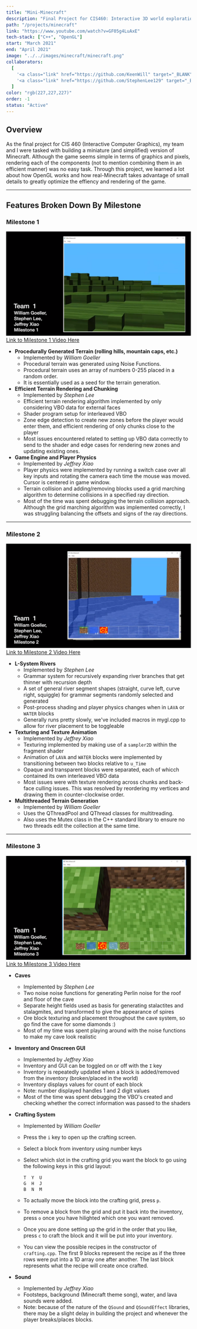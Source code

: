 ```yaml
---
title: "Mini-Minecraft"
description: "Final Project for CIS460: Interactive 3D world exploration and alteration program in the style of the popular game Minecraft."
path: "/projects/minecraft"
link: "https://www.youtube.com/watch?v=GF05g4LuAxE"
tech-stack: ["C++", "OpenGL"]
start: "March 2021"
end: "April 2021"
image: "../../images/minecraft/minecraft.png"
collaborators:
  [
    '<a class="link" href="https://github.com/KeenWill" target="_BLANK">William Goeller</a>',
    '<a class="link" href="https://github.com/StephenLee129" target="_BLANK">Stephen Lee</a>',
  ]
color: "rgb(227,227,227)"
order: -1
status: "Active"
---
```


## Overview

As the final project for CIS 460 (Interactive Computer Graphics), my team and I were tasked with building a miniature (and simplified) version of Minecraft. Although the game seems simple in terms of graphics and pixels, rendering each of the components (not to mention combining them in an efficient manner) was no easy task. Through this project, we learned a lot about how OpenGL works and how real-Minecraft takes advantage of small details to greatly optimize the effiency and rendering of the game.

---

## Features Broken Down By Milestone

### Milestone 1

<a href="https://www.youtube.com/watch?v=SprDp1zjiAA" title="Milestone 1"><img src="../../images/minecraft/milestone-1.png" alt="Milestone 1" /></a>
<a class="link" href="https://www.youtube.com/watch?v=SprDp1zjiAA" title="Milestone 1">Link to Milestone 1 Video Here</a>

- **Procedurally Generated Terrain (rolling hills, mountain caps, etc.)**
  - Implemented by _William Goeller_
  - Procedural terrain was generated using Noise Functions.
  - Procedural terrain uses an array of numbers 0-255 placed in a random order.
  - It is essentially used as a seed for the terrain generation.
- **Efficient Terrain Rendering and Chunking**
  - Implemented by _Stephen Lee_
  - Efficient terrain rendering algorithm implemented by only considering VBO data
    for external faces
  - Shader program setup for interleaved VBO
  - Zone edge detection to create new zones before the player would enter them,
    and efficient rendering of only chunks close to the player
  - Most issues encountered related to setting up VBO data correctly to send to
    the shader and edge cases for rendering new zones and updating existing ones.
- **Game Engine and Player Physics**
  - Implemented by _Jeffrey Xiao_
  - Player physics were implemented by running a switch case over all key inputs
    and rotating the camera each time the mouse was moved. Cursor is centered in
    game window.
  - Terrain collision and adding/removing blocks used a grid marching algorithm to
    determine collisions in a specified ray direction.
  - Most of the time was spent debugging the terrain collision approach. Although
    the grid marching algorithm was implemented correctly, I was struggling
    balancing the offsets and signs of the ray directions.

---

### Milestone 2

<a href="https://youtu.be/FdqOyrEHh2A" title="Milestone 2"><img src="../../images/minecraft/milestone-2.png" alt="Milestone 2" /></a>
<a href="https://youtu.be/FdqOyrEHh2A" title="Milestone 2">Link to Milestone 2 Video Here</a>

- **L-System Rivers**
  - Implemented by _Stephen Lee_
  - Grammar system for recursively expanding river branches that get thinner with
    recursion depth
  - A set of general river segment shapes (straight, curve left, curve right,
    squiggle) for grammar segments randomly selected and generated
  - Post-process shading and player physics changes when in `LAVA` or `WATER`
    blocks
  - Generally runs pretty slowly, we've included macros in mygl.cpp to allow for
    river placement to be toggleable
- **Texturing and Texture Animation**
  - Implemented by _Jeffrey Xiao_
  - Texturing implemented by making use of a `sampler2D` within the fragment
    shader
  - Animation of `LAVA` and `WATER` blocks were implemented by transitioning
    between two blocks relative to `u_Time`
  - Opaque and transparent blocks were separated, each of whicch contained its own
    interleaved VBO data
  - Most issues were with texture rendering across chunks and back-face culling
    issues. This was resolved by reordering my vertices and drawing them in
    counter-clockwise order.
- **Multithreaded Terrain Generation**
  - Implemented by _William Goeller_
  - Uses the QThreadPool and QThread classes for multitreading.
  - Also uses the Mutex class in the C++ standard library to ensure no two threads
    edit the collection at the same time.

---

### Milestone 3

<a href="https://www.youtube.com/watch?v=GF05g4LuAxE" title="Milestone 3"><img src="../../images/minecraft/milestone-3.png" alt="Milestone 3" /></a>
<a href="https://www.youtube.com/watch?v=GF05g4LuAxE" title="Milestone 3">Link to Milestone 3 Video Here</a>

- **Caves**
  - Implemented by _Stephen Lee_
  - Two noise noise functions for generating Perlin noise for the roof and floor
    of the cave
  - Separate height fields used as basis for generating stalactites and
    stalagmites, and transformed to give the appearance of spires
  - Ore block texturing and placement throughout the cave system, so go find the
    cave for some diamonds :)
  - Most of my time was spent playing around with the noise functions to make my
    cave look realistic
- **Inventory and Onscreen GUI**
  - Implemented by _Jeffrey Xiao_
  - Inventory and GUI can be toggled on or off with the `I` key
  - Inventory is repeatedly updated when a block is added/removed from the
    inventory (broken/placed in the world)
  - Inventory displays values for count of each block
  - Note: number displayed handles 1 and 2 digit values
  - Most of the time was spent debugging the VBO's created and checking whether
    the correct information was passed to the shaders
- **Crafting System**

  - Implemented by _William Goeller_
  - Press the `i` key to open up the crafting screen.
  - Select a block from inventory using number keys
  - Select which slot in the crafting grid you want the block to go using the following keys in this grid layout:

    ```
    T  Y  U
    G  H  J
    B  N  M
    ```

  - To actually move the block into the crafting grid, press `p`.
  - To remove a block from the grid and put it back into the inventory, press `o`
    once you have hilighted which one you want removed.
  - Once you are done setting up the grid in the order that you like, press `c` to
    craft the block and it will be put into your inventory.
  - You can view the possible recipes in the constructor of `crafting.cpp`.
    The first 9 blocks represent the recipe as if the three rows were put into a
    1D array one after another. The last block represents what the recipe will
    create once crafted.

- **Sound**
  - Implemented by _Jeffrey Xiao_
  - Footsteps, background (Minecraft theme song), water, and lava sounds were
    added.
  - Note: because of the nature of the `QSound` and `QSoundEffect` libraries,
    there may be a slight delay in building the project and whenever the player
    breaks/places blocks.
